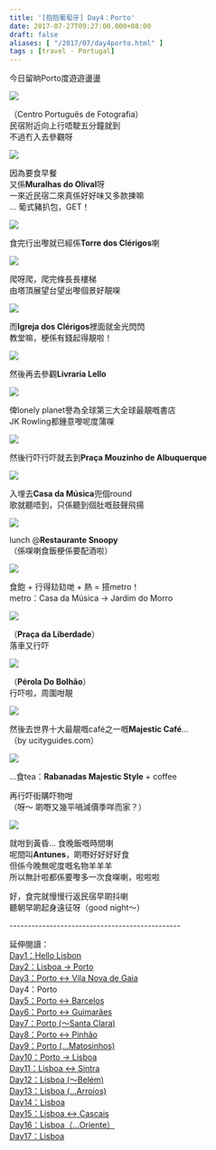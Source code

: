 ```yaml
---
title: '[抱抱葡萄牙] Day4：Porto'
date: 2017-07-27T09:27:00.000+08:00
draft: false
aliases: [ "/2017/07/day4porto.html" ]
tags : [travel - Portugal]
---
```


今日留晌Porto度遊遊盪盪  

[![](https://c1.staticflickr.com/5/4238/35016664224_c55c5d6d32_z.jpg)](https://c1.staticflickr.com/5/4238/35016664224_c55c5d6d32_z.jpg)

（Centro Português de Fotografia）  
民宿附近向上行唔駛五分鐘就到  
不過冇入去參觀呀  

[![](https://c1.staticflickr.com/5/4215/35816158506_ec31237fa7_z.jpg)](https://c1.staticflickr.com/5/4215/35816158506_ec31237fa7_z.jpg)

因為要食早餐  
又係**Muralhas do Olival**呀  
一來近民宿二來真係好好味又多款揀嘛  
... 葡式豬扒包，GET！  

[![](https://c1.staticflickr.com/5/4242/35816348876_bfd56b2934_z.jpg)](https://c1.staticflickr.com/5/4242/35816348876_bfd56b2934_z.jpg)

食完行出嚟就已經係**Torre dos Clérigos**喇  

[![](https://c1.staticflickr.com/5/4287/35047468043_edbce669c0_z.jpg)](https://c1.staticflickr.com/5/4287/35047468043_edbce669c0_z.jpg)

爬呀爬，爬完條長長樓梯  
由塔頂展望台望出嚟個景好靚㗎  

[![](https://c1.staticflickr.com/5/4262/35047448013_bc022e0ba4_z.jpg)](https://c1.staticflickr.com/5/4262/35047448013_bc022e0ba4_z.jpg)

而**Igreja dos Clérigos**裡面就金光閃閃  
教堂嘛，梗係有錢起得靚啦！  

[![](https://c1.staticflickr.com/5/4278/35047674973_5213260ca2_z.jpg)](https://c1.staticflickr.com/5/4278/35047674973_5213260ca2_z.jpg)

然後再去參觀**Livraria Lello**  

[![](https://c1.staticflickr.com/5/4257/35688029642_fbcfd1c99d_z.jpg)](https://c1.staticflickr.com/5/4257/35688029642_fbcfd1c99d_z.jpg)

俾lonely planet譽為全球第三大全球最靚嘅書店  
JK Rowling都鍾意嚟呢度蒲㗎  

[![](https://c1.staticflickr.com/5/4208/35816676336_2646ce0594_z.jpg)](https://c1.staticflickr.com/5/4208/35816676336_2646ce0594_z.jpg)

然後行吓行吓就去到**Praça Mouzinho de Albuquerque**  

[![](https://c1.staticflickr.com/5/4216/35857176165_f5c9d3ae03_z.jpg)](https://c1.staticflickr.com/5/4216/35857176165_f5c9d3ae03_z.jpg)

入埋去**Casa da Música**兜個round  
歌就聽唔到，只係聽到個肚嘅鼓聲飛揚  

[![](https://c1.staticflickr.com/5/4237/35469419800_f356391908_z.jpg)](https://c1.staticflickr.com/5/4237/35469419800_f356391908_z.jpg)

lunch @**Restaurante Snoopy**  
（係㗎喇食飯梗係要配酒啦）  

[![](https://c1.staticflickr.com/5/4287/35688447962_ab63a15773_z.jpg)](https://c1.staticflickr.com/5/4287/35688447962_ab63a15773_z.jpg)

食飽 + 行得攰攰哋 + 熱 = 搭metro！  
metro：Casa da Música → Jardim do Morro  

[![](https://c1.staticflickr.com/5/4279/35017682294_bdf79284a9_z.jpg)](https://c1.staticflickr.com/5/4279/35017682294_bdf79284a9_z.jpg)

（**Praça da Liberdade**）  
落車又行吓  

[![](https://c1.staticflickr.com/5/4240/35817207446_dc4176e445_z.jpg)](https://c1.staticflickr.com/5/4240/35817207446_dc4176e445_z.jpg)

（**Pérola Do Bolhão**）  
行吓啦，周圍咁靚  

[![](https://c1.staticflickr.com/5/4286/35817486656_03b28d8203_z.jpg)](https://c1.staticflickr.com/5/4286/35817486656_03b28d8203_z.jpg)

然後去世界十大最靚嘅café之一嘅**Majestic Café**...  
（by ucityguides.com）  

[![](https://c1.staticflickr.com/5/4290/35726230951_c1c399919c_z.jpg)](https://c1.staticflickr.com/5/4290/35726230951_c1c399919c_z.jpg)

...食tea：**Rabanadas Majestic Style** + coffee  
  
再行吓街購吓物咁  
（呀～ 啲嘢又幾平喎減價季咩而家？）  
  
  

[![](https://c1.staticflickr.com/5/4254/35817617216_4535653413_z.jpg)](https://c1.staticflickr.com/5/4254/35817617216_4535653413_z.jpg)

就咁到黃昏... 食晚飯嘅時間喇  
呢間叫**Antunes**，啲嘢好好好好食  
但係今晚無呢度嘅名物羊羊羊  
所以無計啦都係要嚟多一次食㗎喇，啦啦啦  
  
好，食完就慢慢行返民宿早啲抖喇  
聽朝早啲起身遠征呀（good night～）  
  
\-----------------------------------------------  
  
延伸閱讀：  
[Day1：Hello Lisbon](https://www.hidie.net/2017/07/day1hello-lisbon.html)  
[Day2：Lisboa → Porto](https://www.hidie.net/2017/07/day2lisboa-porto.html)  
[Day3：Porto ↔ Vila Nova de Gaia](https://www.hidie.net/2017/07/day3porto-vila-nova-de-gaia.html)  
Day4：Porto  
[Day5：Porto ↔ Barcelos](http://www.hidie.net/2017/07/day5porto-barcelos.html)  
[Day6：Porto ↔ Guimarães](http://www.hidie.net/2017/07/day6porto-guimaraes.html)  
[Day7：Porto (～Santa Clara)](http://www.hidie.net/2017/08/day7porto-santa-clara.html)  
[Day8：Porto ↔ Pinhão](http://www.hidie.net/2017/08/day8porto-pinhao.html)  
[Day9：Porto (...Matosinhos)](http://www.hidie.net/2017/08/day9porto-matosinhos.html)  
[Day10：Porto → Lisboa](http://www.hidie.net/2017/08/day10porto-lisboa.html)  
[Day11：Lisboa ↔ Sintra](http://www.hidie.net/2017/08/day11lisboa-sintra.html)  
[Day12：Lisboa (～Belém)](http://www.hidie.net/2017/08/day12lisboa-belem.html)  
[Day13：Lisboa (...Arroios)](http://www.hidie.net/2017/08/day13lisboa-arroios.html)  
[Day14：Lisboa](http://www.hidie.net/2017/08/day14lisboa.html)  
[Day15：Lisboa ↔ Cascais](http://www.hidie.net/2017/08/day15lisboa-cascais.html)  
[Day16：Lisboa（...Oriente）](http://www.hidie.net/2017/08/day16lisboaoriente.html)  
[Day17：Lisboa](http://www.hidie.net/2017/08/day17lisboa.html)